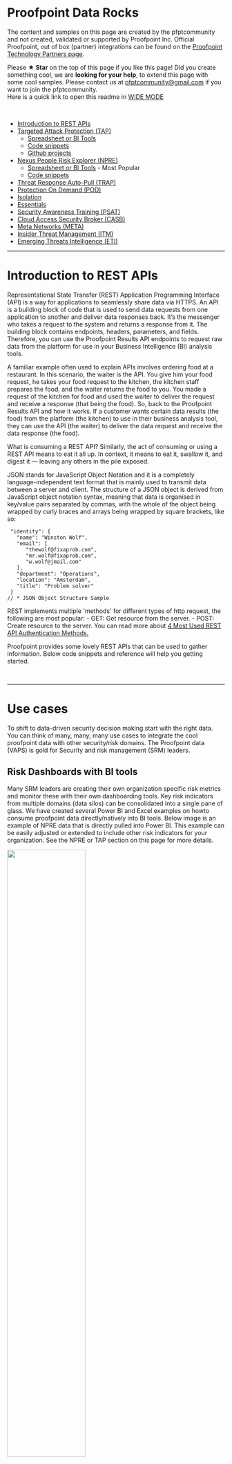 # Proofpoint Data Rocks

The content and samples on this page are created by the pfptcommunity and not created, validated or supported by Proofpoint Inc. 
Official Proofpoint, out of box (partner) integrations can be found on the [Proofpoint Technology Partners page](https://www.proofpoint.com/us/partners/technology-alliance-partners).

Please **★ Star** on the top of this page if you like this page!  Did you create something cool, we are **looking for your help**, to extend this page with some cool samples. Please contact us at pfptcommunity@gmail.com if you want to join the pfptcommunity.  
Here is a quick link to open this readme in [WIDE MODE](https://github.com/pfptcommunity/pfptcommunity/blob/main/README.md)

<br>

- [Introduction to REST APIs](#Introduction-to-REST-APIs)
- [Targeted Attack Protection (TAP)](#TAP-API)
  - [Spreadsheet or BI Tools](#spreadsheet-or-bi-tools-consuming-tap-api-data)
  - [Code snippets](#cool-tap-api-code-snippets)
  - [Github projects](#tap-github-projects)
- [Nexus People Risk Explorer (NPRE)](#NPRE-API)
  - [Spreadsheet or BI Tools](#spreadsheet-or-bi-tools-consuming-npre-peoplerisk-data)  -  Most Popular
  - [Code snippets](#cool-npre-api-code-snippets)
- [Threat Response Auto-Pull (TRAP)](#TRAP-API)
- [Protection On Demand (POD)](#POD-API)
- [Isolation](#Isolation-Reporting-API)
- [Essentials](#ESS-API)
- [Security Awareness Training (PSAT)](#PSAT-API)
- [Cloud Access Security Broker (CASB)](#CASB-API)
- [Meta Networks (META)](#META-API)
- [Insider Threat Management (ITM)](#ITM-API)
- [Emerging Threats Intelligence (ETI)](#ETI-API)



------------

# Introduction to REST APIs

Representational State Transfer (REST) Application Programming Interface (API) is a way for applications to seamlessly share data via HTTPS. An API is a building block of code that is used to send data requests from one application to another and deliver data responses back. It’s the messenger who takes a request to the system and returns a response from it. The building block contains endpoints, headers, parameters, and fields. Therefore, you can use the Proofpoint Results API endpoints to request raw data from the platform for use in your Business Intelligence (BI) analysis tools.


A familiar example often used to explain APIs involves ordering food at a restaurant. In this scenario, the
waiter is the API. You give him your food request, he takes your food request to the kitchen, the kitchen
staff prepares the food, and the waiter returns the food to you. You made a request of the kitchen for
food and used the waiter to deliver the request and receive a response (that being the food).
So, back to the Proofpoint Results API and how it works. If a customer wants certain data results (the
food) from the platform (the kitchen) to use in their business analysis tool, they can use the API (the
waiter) to deliver the data request and receive the data response (the food).

What is consuming a REST API?
Similarly, the act of consuming or using a REST API means to eat it all up. In context, it means to eat it, swallow it, and digest it — leaving any others in the pile exposed.

JSON stands for JavaScript Object Notation and it is a completely language-independent text format that is mainly used to transmit data between a server and client.
The structure of a JSON object is derived from JavaScript object notation syntax, meaning that data is organised in key/value pairs separated by commas, with the whole of the object being wrapped by curly braces and arrays being wrapped by square brackets, like so:

```
 "identity": {
   "name": "Winston Wolf", 
   "email": [
      "thewolf@fixaprob.com",
      "mr.wolf@fixaprob.com",
      "w.wolf@jmail.com"
   ],
   "department": "Operations", 
   "location": "Amsterdam",
   "title": "Problem solver"
 }
// * JSON Object Structure Sample
```
REST implements multiple 'methods' for different types of http request, the following are most popular: - GET: Get resource from the server. - POST: Create resource to the server.  You can read more about [4 Most Used REST API Authentication Methods.](https://blog.restcase.com/4-most-used-rest-api-authentication-methods/)

Proofpoint provides some lovely REST APIs that can be used to gather information.
Below code snippets and reference will help you getting started.


<br>

------------

# Use cases

To shift to data-driven security decision making start with the right data. You can think of many, many, many use cases to integrate the cool proofpoint data with other security/risk domains. The Proofpoint data (VAPS) is gold for Security and risk management (SRM) leaders.

## Risk Dashboards with BI tools

Many SRM leaders are creating their own organization specific risk metrics and monitor these with their own dashboarding tools.
Key risk indicators from multiple domains (data silos) can be consolidated into a single pane of glass.
We have created several Power BI and Excel examples on howto consume proofpoint data directly/natively into BI tools.
Below image is an example of NPRE data that is directly pulled into Power BI.  This example can be easily adjusted or extended to include other risk indicators for your organization.  See the NPRE or TAP section on this page for more details.

<img src="https://raw.githubusercontent.com/pfptcommunity/pfptcommunity/main/usecase_bi.jpg" width=60% height=60%>

<br>
Key players BI and their REST API support

[Microsoft Power BI](https://docs.microsoft.com/en-us/power-query/connectors/) - howto [Build](https://docs.microsoft.com/en-us/rest/pfptcommunity/power-bi/) connector

[Qlik](https://help.qlik.com/en-US/connectors/Subsystems/REST_connector_help/Content/Connectors_REST/REST-connector.htm)

[Tableau (Salesforce)](https://help.tableau.com/current/pro/desktop/en-us/exampleconnections_overview.htm) - howto [Build](https://help.tableau.com/current/pfptcommunity/rest_api/en-us/REST/rest_api.htm) connector

[Microstrategy](https://www2.microstrategy.com/producthelp/Current/RESTSDK/Content/topics/REST_API/REST_API.htm)

[Sisence](https://documentation.sisense.com/docs/connecting-to-rest)

[Google Data Studio](https://datastudio.google.com/data) - howto [Build](https://developers.google.com/datastudio/connector/build) connector

<br>

## Blending data from multiple sources 

Some organizations do not (want to) sync all user data to Azure AD and/or Proofpoint TAP. As a result the TAP Dashboard only shows email addresses.
On-prem BI Tooling is very good in collecting data from multiple sources, correlate the data and present it in a friendly way. With these tools, one can collect data from both Proofpoint TAP and Active Directory on-prem and present this in a single pane of glass.

[read 1](https://community.powerbi.com/t5/Power-Query/Active-Directory-hierarchy-getting-all-users-inside-a-group/td-p/492516) - [read 2](https://www.biinsight.com/power-bi-and-active-directory-for-system-administrators/) - [read 3](https://docs.microsoft.com/en-us/power-bi/transform-model/desktop-create-and-manage-relationships)

<img src="https://raw.githubusercontent.com/pfptcommunity/pfptcommunity/main/usecase_adsync.jpg" width=55% height=55%>

<br>

## Identity Governance and other IAM

Identity governance is about making sure each person has exactly the access they need to do their jobs without causing risk to the organization. The Proofpoint Very Attacked Person (VAP) data can be easily integrated into your IGA solution to enhance the IGA dataset for decision making.
IGA calculates risk scores for users based on authorizations/access. It makes a lot of sense to enrich the data with VAP data.
See:
- [TAP People API](#TAP-API)
- [Nexus People Risk Explorer (NPRE)](#NPRE-API)

IGA vendors: Atos (Evidian), Brainwave, Broadcom (CA), Clear Skye, Forgerock, Hitachi ID, IBM, Micro Focus, Okta, Omada, One Identity (Quest), Sailpoint, SAP, Saviyint, SecZetta.  

<img src="https://raw.githubusercontent.com/pfptcommunity/pfptcommunity/main/usecase_iga.jpg" width=70% height=70%>

<br>

## SIEM / UBA / UEBA
Push events to Security Information and Event Management (SIEM) or User / Entity Behavior Analytics (UBA/UEBA) 
Risk scores are calculated for each user in UB tools.



## Other
Many, many other use cases exist; from network infrastructure, endpoint.
CrowdStrike, Okta, Palo Alto Networks, Amazon Web Services, Splunk, IBM, ZScaler, Imperva, CyberArk, Deciso, Sailpoint, VMware Carbon Black.
See [Proofpoint Technology Partners page](https://www.proofpoint.com/us/partners/technology-alliance-partners).


<br>

------------

# TAP API

The Threat Insight Dashboard (Targeted Attack Protection) provides several different API endpoints for integration with other products in your security ecosystem.

[Official Documentation - Threat Insight Dashboard](https://help.proofpoint.com/Threat_Insight_Dashboard/API_Documentation)

<br>

## Spreadsheet or BI tools consuming TAP API data

Several BI and spreadsheet tools, like Microsoft Power BI and/or Excel or Google's toolset can directly fetch JSON data from an REST endpoint. See the [Microsoft doc](https://docs.microsoft.com/en-us/power-query/connectors/web/web) for more information.  Below you can see and download a sample Excel sheet that fetches data from the People endpoint(s).

| Action  | Description | 
| ------------- | ------------- | 
| [MS Excel : YouTube Howto Video](https://youtu.be/1ysMQ68GdCg) | Watch getting started with the tap_api_people.xlsx sample sheet |
| [MS Excel : YouTube Troubleshoot Video](https://youtu.be/cF82Tub3Yig) | Watch troubleshoot authorizations and understand the tap_api_people.xlsx sample sheet |
| [MS Excel : Download the Spreadsheet](https://github.com/pfptcommunity/pfptcommunity/raw/main/tap_api.xlsx) | Download the tap_api.xlsx sheet   |
| [MS Power BI : YouTube Video](https://youtu.be/cfnkOV6k8H0) | Short video tap_api_people.xlsx sample Power BI file |
| [MS Power BI : Download the Power BI file](https://github.com/pfptcommunity/pfptcommunity/raw/main/tap_api.pbix) | Download the tap_api.pbix sheet   |
| [MS Power BI : Screenshot](https://github.com/pfptcommunity/pfptcommunity/blob/main/tap_api_powerbi.jpg?raw=true) | Power BI screenshot Advanced Editor |
| [Google Sheets : YouTube Video](https://youtu.be/8k-j2_Pjopw) | Short video tap_api google sheets sample |
| [Google Sheets : Download sheet](https://docs.google.com/spreadsheets/d/15qy-uBS3fXl5mJXg8gSp9AC71xZQLCn1_z5kpC0uNiQ/copy) | Download the sheet/script and run |
| [Google Data Studio : YouTube Video](https://youtu.be/4-f6s09WGkI) | Short video Google Data Studio VAP Connector |



Howto: Getting started with Power BI. 

- Open [Power BI](https://app.powerbi.com). I recommend downloading Power BI desktop. 
- Download the pbix sample from this page and open it in Power BI
- click Transform data
- Select function 'Api call keys'
- Open Advanced Editor
- Set your API credentials in the script
- Go back
- Click Refresh

<br>

Howto: Getting started with Excel sheet. 

- Download and Open the xlsx sheet and pop-in your API credentials in the Settings tab
- Press Data / Refresh All
- When asked, select "Use anonymous access for this Web content"

<br>

## Cool TAP API Code Snippets

The API uses GET requests to retrieve resource representation/information only – and not modify it in any way.

Basic authentication is a simple authentication scheme built into the HTTP protocol. The client sends HTTP requests with the Authorization header that contains the word Basic word followed by a space and a base64-encoded string.

The TAP REST APIrequest uses the following request structure:

```
method                = get
uri                   = base api path + endpoint + parameter
headers.Authorization = "Basic " + encode.base64 ( principal + ":" + secret )
```

Below code snippets will help you to get started with the initial authentication and get some data from an endpoint.

| Basic Request Samples | Language | 
| ------------- | ------------- | 
| [tap_api_private.js](https://github.com/pfptcommunity/pfptcommunity/blob/main/tap_api_private.js) | Javascript / Node.js Request |
| [tap_api_private.py](https://github.com/pfptcommunity/pfptcommunity/blob/main/tap_api_private.py) | Python Request  |
| [tap_api_private.cs](https://github.com/pfptcommunity/pfptcommunity/blob/main/tap_api_private.cs) | C# (.net framework) Request   |
| [tap_api_private.java](https://github.com/pfptcommunity/pfptcommunity/blob/main/tap_api_private.java) | Java Request    |
| [tap_api_private.gs](https://github.com/pfptcommunity/pfptcommunity/blob/main/tap_api_private.gs) | Google Apps Script (GAS) Request |
| [tap_api_private.php](https://github.com/pfptcommunity/pfptcommunity/blob/main/tap_api_private.php) | PHP Request |
| [tap_api_private.pqs](https://github.com/pfptcommunity/pfptcommunity/blob/main/tap_api_private.pqs) | M Code for Excel or Power BI |
| [tap_api_private.ps1](https://github.com/pfptcommunity/pfptcommunity/blob/main/tap_api_private.ps1) | Powershell Request |
| [GDS tap connector](https://script.google.com/home/projects/1wBko_bTIrf-5ugVIOa5ypdJA1OEezUHyEbsVDX6Ntg2uIQ3DvWu3yGJL/edit)  | Google Data Studio Connector VAPs |


<br>


| Useful Code Snippets    | Language | 
| ------------- | ------------- | 
| [tap_api_return_vaps.py](https://github.com/pfptcommunity/pfptcommunity/blob/main/tap_api_return_vaps.py)| Python - returns VAPs with Pandas (analysis)

<br>

## TAP GitHub Projects

Some projects we found on GitHub:

- [Powershell wrapper by jfviana](https://github.com/jfviana/proofpoint-api )
- [Powershell wrapper by lambdac0de](https://github.com/lambdac0de/ProofpointTAP )
- [Powershell wrapper by Midnigh7](https://github.com/Midnigh7/PSProofpoint )
- [Python client by drizzo-tech ***](https://github.com/drizzo-tech/proofpoint_tap)
- [Python client by Jason Ford ***](https://github.com/jasonsford/pytap)
- [Python SIEM API Humio Package](https://github.com/CrowdStrike/Proofpoint-SIEM-API-Humio-Package-Integration)
- [Python SDK for decoding safeurls from Proofpoint, Microsoft, etc](https://github.com/renisac/safeurl-decoder)
- [Python VMware Carbon Black Cloud Endpoint Standard or Enterprise EDR](https://github.com/cbcommunity/cbc-proofpoint-malicous-file-detection)
- [Python Splunk Soar Connectors](https://github.com/splunk-soar-connectors/proofpoint)
- [Node-RED Client by Anamico](https://github.com/Anamico/node-red-contrib-proofpoint)
- [Javascript URL revealer for Gmail chrome extension by qubitslover](https://github.com/qubitslover/proofpoint)
- [Javascript URL revealer by Manikantapayasam ](https://github.com/Manikantapayasam/proofpoint-decoder)
- [Javascript Link Decoder](https://github.com/KevinGage/NodeProofpointLinkDecoder)
- [Django project to find decoded urls](https://github.com/qubitslover/proofpoint)
- [Go Client Library by greenpau](https://github.com/greenpau/go-proofpoint) 
- [PHP Link Decode](https://github.com/base-theme-class/base-theme-class-proofpoint)


<br>

- [Microsoft Sentinel](https://docs.microsoft.com/en-us/azure/sentinel/data-connectors-reference#proofpoint-targeted-attack-protection-tap-preview)


------------

# NPRE API

[Nexus People Risk Explorer](https://www.proofpoint.com/us/products/nexus-people-risk-explorer) (NPRE) gives you a unified view of your people-centric risk across the Proofpoint platform and third-party products.
The NPRE API allows you to download a csv file using an API call. 
The API is documented in the NPRE Admin Guide that can be found on the community website.
<br>

## Spreadsheet or BI tools consuming NPRE People/Risk data

Several BI and spreadsheet tools, like Microsoft Power BI and/or Excel or Google's toolset can directly fetch JSON data from an REST endpoint. See the [Microsoft doc](https://docs.microsoft.com/en-us/power-query/connectors/web/web) for more information.  See below some samples that fetches data directly from the NPRE endpoint.

<img src="https://raw.githubusercontent.com/pfptcommunity/pfptcommunity/main/npre_api_pb13.jpg" width=78% height=78%>

| Action  | Description | 
| ------------- | ------------- | 
| [MS Excel : YouTube Video](https://youtu.be/XrUXztNjvwo) | Short demonstration of the npre_api_people.xlsx sample sheet |
| [MS Excel : Download spreadsheet](https://github.com/pfptcommunity/pfptcommunity/raw/main/npre_api_csv.xlsx) | Download the npre_api_people.xlsx sample  |
| [MS Power BI : YouTube Demo Video](https://youtu.be/gWChHj-VKKU) | Short demonstration of the npre_api_csv.pbix Power BI sample file |
| [MS Power BI : YouTube Howto Video](https://youtu.be/AKuiMyCnamk) | Howto getting started with the npre_api_csv.pbix Power BI sample file |
| [MS Power BI : Download pbix file](https://github.com/pfptcommunity/pfptcommunity/raw/main/npre_api_csv.pbix) | Download the npre_api_csv.pbix Power BI sample file   |
| [Google Sheets : copy spreadsheet](https://docs.google.com/spreadsheets/d/1jnAiBaKHOfTczWSGt9Ow7aqCw2KCQTLfj0YOlbS3gZ4/copy) | Copy sheet/gscript and run  |
| [Google Data Studio : YouTube Demo Video](https://www.youtube.com/watch?v=rv-oRbwZOCo) | Short demonstration of NPRE dataset in GDS |


Howto: Getting started with Power BI. 

- Open [Power BI](https://app.powerbi.com) and download Power BI desktop. 
- Download the pbix sample from this page and open it in Power BI
- Watch the howto video 

<br>

## Cool NPRE API Code Snippets

The NPRE API uses mulitple requests to finaly get a pointer to a CSV file.

```
method                = POST
request1              = Get the Bearer Token
request2              = Get the Uri to CSV file using the Bearer Token
request3              = Get CSV file
```

Below code snippets will help you to get started with the initial authentication and get some data from an endpoint.

| Basic Request Samples | Language | 
| ------------- | ------------- | 
| [npre_api_csv.js](https://github.com/pfptcommunity/pfptcommunity/blob/main/npre_api_csv.js) | Javascript / Node.js Request |
| [npre_api_csv.py](https://github.com/pfptcommunity/pfptcommunity/blob/main/npre_api_csv.py) | Python Request  |
| [npre_api_csv.gs](https://github.com/pfptcommunity/pfptcommunity/blob/main/npre_api_csv.gs) | Google Apps Script (GAS) Request |
| [npre_api_csv.pqs](https://github.com/pfptcommunity/pfptcommunity/blob/main/npre_api_csv.pqs) | M Code for Excel or Power BI |
| [npre_sample.csv](https://raw.githubusercontent.com/pfptcommunity/pfptcommunity/main/npre_sample.csv) | Sample CSV file |


<br>


| Useful Code Snippets    | Language | 
| ------------- | ------------- | 
| [npre_api_csv_test.py](https://github.com/pfptcommunity/pfptcommunity/blob/main/npre_api_csv_test.py) | Python test script - output to file |

------------
# TRAP API

Threat Response Auto-Pull (TRAP) enables messaging and security administrators to analyze emails and move malicious or unwanted emails to quarantine, after delivery. It follows forwarded mail and distribution lists and creates an auditable activity trail.

e.g. CLEAR Dispositions

https://ptr-docs.proofpoint.com/extensibility-guides/ptr-api/#threat-response-api 

------------
# PSAT API

Proofpoint Security Awareness Training [Results API Documentation](https://proofpoint.securityeducation.com/api/reporting/documentation) and [this article on proofpointcommunity](
https://proofpointcommunities.force.com/community/s/article/Reports-API-Results-API-Setup).

[Developer Guide](https://proofpointcommunities.force.com/community/s/article/Reports-API-Developer-Guide)

The PSAT Results API contains five endpoints from which you can retrieve and filter data for your business needs:

* CyberStrength – returns information from CyberStrength
* PhishAlarm – returns information from PhishAlarm information
* Phishing – returns information from ThreatSim simulated phishing campaigns
* Training – returns information from Training assignments
* Users – returns information about Users
* Training Enrollments – returns information from the (beta) User Enrollments Report
<br>

## Microsoft Excel or Power BI consuming PSAT API data

| Action  | Description | 
| ------------- | ------------- | 
| [Download Spreadsheet](https://github.com/pfptcommunity/pfptcommunity/raw/main/psat_api.xlsx) | PSAT Results API Explorer in Excel  |
| [M Code script](https://github.com/pfptcommunity/pfptcommunity/blob/main/psat_api_private.pqs) | M Code for Excel or Power BI |


<br>

Below code snippets will help you to get started with the initial authentication and get some data from an endpoint.


## Cool PSAT API Code Snippets

| Code Snippet | Language | 
| ------------- | ------------- | 
| [psat_api_private.js](https://github.com/pfptcommunity/pfptcommunity/blob/main/psat_api_private.js) | Javascript / Node.js Request  |
| [psat_api_private.py](https://github.com/pfptcommunity/pfptcommunity/blob/main/psat_api_private.py) | Python Request  |
| [psat_api_private.gs](https://github.com/pfptcommunity/pfptcommunity/blob/main/psat_api_private.gs) | Google Apps Script (GAS) Request |


```
US: results.us.securityeducation.com
EU: results.eu.securityeducation.com
AP: results.ap.securityeducation.com
```


## GitHub

Found 

[Python module to interact with the Proofpoint Security Awareness Training (PSAT) Results API](https://github.com/regg00/psat-result-api)


<br>
------------

# POD API
The [Proofpoint on Demand (PoD) Logging API documentation](https://proofpointcommunities.force.com/community/s/article/Proofpoint-on-Demand-Pod-Log-API)

https://proofpointcommunities.force.com/community/s/article/Proofpoint-Isolation-API-Guide

<br>
Github projects:

[Node.Js client subscriber for Proofpoint On-demand's (PoD) Log API](https://github.com/lambdac0de/node-proofpoint-podclient)

This is a client subscriber to Proofpoint On-demand's (PoD) Log API. The Log API is a websocket service (wss) awaiting connections from clients. You can subscibe to either filter (message) logs or MTA (maillog) logs.



------------

# Isolation Reporting API
Reporting API will return the past 30 days of data and must be used regularly if full historical data is needed.

https://proofpointcommunities.force.com/community/s/article/Proofpoint-Isolation-API-Guide

API keys and endpoint doc is available in:
https://proofpointisolation.com/console

https://urlisolation.com/api/reporting/usage-data

https://proofpointisolation.com/api/reporting/usage-data

## Github

https://github.com/sgtdolos/Proofpoint/blob/main/isolation_logs.py

<br>




------------

# ESS-API
The Proofpoint [Essentials API documentation](https://us1.proofpointessentials.com/pfptcommunity/v1/docs/index.php)

The API is available across all stacks. As a reference point, you can get to the API documentation here:

- [Proofpoint Essentials Interface API v1](https://us1.proofpointessentials.com/api/v1/docs/index.php)



Found on Github

- [Python wrapper by miearls](https://github.com/miearls/proofpoint)
- [c# wrapper by singhkamall](https://github.com/singhkamall/ProofPointEssentialsClient  )


------------

# CASB-API
The Proofpoint [CASB API documentation](https://proofpointcommunities.force.com/community/s/article/Proofpoint-Cloud-App-Security-Broker-API-Guides) 

The CASB API uses the following request structure:

```
method                = POST
request1              = Get the Bearer Token with your API id(key)/secret
request2              = Get the Data from the endpoint
```

Some of the commands that are supported by the api:

- Alerts
- Metadata Lookup
- Events API


------------

# META-API
The Proofpoint META API documentation TODO

- [Terraform Provider for Meta Networks 1](https://github.com/mataneine/terraform-provider-metanetworks)
- [Terraform Provider for Meta Networks 2](https://github.com/nsofnetworks/terraform-provider-metanetworks)

------------

# ITM-API
The Proofpoint ITM API documentation TODO

- [Python - Drizzo's API client library for python ***](https://github.com/drizzo-tech/proofpoint_itm)
- [ITM SDK python](https://github.com/yuta519/proofpoint-itm-sdk)

- [Getting started ITM API](https://uim-se-demo.itm-stage.proofpoint.com/v2/apps/portal/getting-started)
- [Search Github](https://github.com/search?l=JavaScript&q=ObserveIT&type=Repositories)

https://documentation.observeit.com/saas/threat_library/threat_library_items.htm

https://documentation.observeit.com/configuration_guide/integration_custom.htm


------------

# ETI API

Proofpoint Emerging Threat Intelligence delivers the most timely and accurate threat intelligence. Our fully verified intel provides deeper context and integrates seamlessly with your security tools to enhance your decision-making.

- [Features](https://www.proofpoint.com/sites/default/files/data-sheets/pfpt-us-po-emerging-threats-intelligence-features-usage.pdf)
- [ET Intelligence API documentation](http://apidocs.emergingthreats.net)
- [Emerging Threats datasheet](https://www.proofpoint.com/us/products/et-intelligence)
- [Admin login console](https://etadmin.proofpoint.com/login)
- [Threat Intel Portal](https://threatintel.proofpoint.com/)
- [ETpro vs ETopen](https://www.proofpoint.com/sites/default/files/data-sheets/pfpt-us-ds-etpro-vs-etopen-ruleset.pdf)

<br>

| Action  | Description | 
| ------------- | ------------- | 
| [MS Excel : Download Sample](https://github.com/pfptcommunity/pfptcommunity/raw/main/eti_api.xlsx) | Download the eti_api.xlsx sheet DRAFT   |
| [Google Sheets : Video demo](https://youtu.be/DIqYTRCdayA) | Watch Google Sheets sample  |
| [Google Sheets : Download Sample](https://docs.google.com/spreadsheets/d/1aKHiWXV4ezIv7FPvhfOZrkI8sDZBAQRpHgmIWAduJ8U/copy) | Download Google Sheets sample  |





## Cool ET API Code Snippets

| Code Snippet | Language | 
| ------------- | ------------- | 
| [eti_api.js](https://github.com/pfptcommunity/pfptcommunity/blob/main/eti_api.js) | Javascript / Node.js Request  |
| [eti_api.py](https://github.com/pfptcommunity/pfptcommunity/blob/main/eti_api.py) | Python Request  |
| [eti_api.cs](https://github.com/pfptcommunity/pfptcommunity/blob/main/eti_api.cs) | C# (.net framework) Request |
| [eti_api.gs](https://github.com/pfptcommunity/pfptcommunity/blob/main/eti_api.gs) | Google Apps Script (GAS) Request |


<br>

## ETI GitHub Projects
- [Python Wrapper for Proofpoint's Threat Insight API](https://github.com/Derekt2/PyProofpoint)
- [An integration for VMware Carbon Black Cloud and Proofpoint Emerging Threats](https://github.com/cbcommunity/cbc-proofpoint-et-intelligence-reputation-list)
- [IPscraper query IPs for the latest data Jason Ford](https://github.com/jasonsford/IPScraper/blob/main/IPScraper.py)








